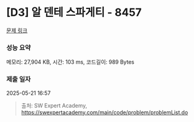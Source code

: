 # [D3] 알 덴테 스파게티 - 8457 

[문제 링크](https://swexpertacademy.com/main/code/problem/problemDetail.do?contestProbId=AWzal4EKksEDFAVU) 

### 성능 요약

메모리: 27,904 KB, 시간: 103 ms, 코드길이: 989 Bytes

### 제출 일자

2025-05-21 16:57



> 출처: SW Expert Academy, https://swexpertacademy.com/main/code/problem/problemList.do